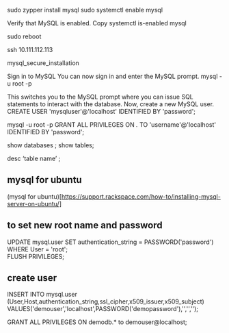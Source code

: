 
sudo zypper install mysql
sudo systemctl enable mysql

Verify that MySQL is enabled.
Copy
systemctl is-enabled mysql

sudo reboot

ssh 10.111.112.113

mysql_secure_installation

Sign in to MySQL
You can now sign in and enter the MySQL prompt.
mysql -u root -p

This switches you to the MySQL prompt where you can issue SQL statements to interact with the database.
Now, create a new MySQL user.
CREATE USER 'mysqluser'@'localhost' IDENTIFIED BY 'password';



mysql -u root -p
GRANT ALL PRIVILEGES ON *.* TO 'username'@'localhost' IDENTIFIED BY 'password';

show databases ;
show tables;


desc ‘table name’ ;     


## mysql for ubuntu  
(mysql for ubuntu)[https://support.rackspace.com/how-to/installing-mysql-server-on-ubuntu/]  

## to set new root name and password   
UPDATE mysql.user SET authentication_string = PASSWORD('password') WHERE User = 'root';  
FLUSH PRIVILEGES;
## create user 
INSERT INTO mysql.user (User,Host,authentication_string,ssl_cipher,x509_issuer,x509_subject)
VALUES('demouser','localhost',PASSWORD('demopassword'),'','','');  

GRANT ALL PRIVILEGES ON demodb.* to demouser@localhost;  

 



